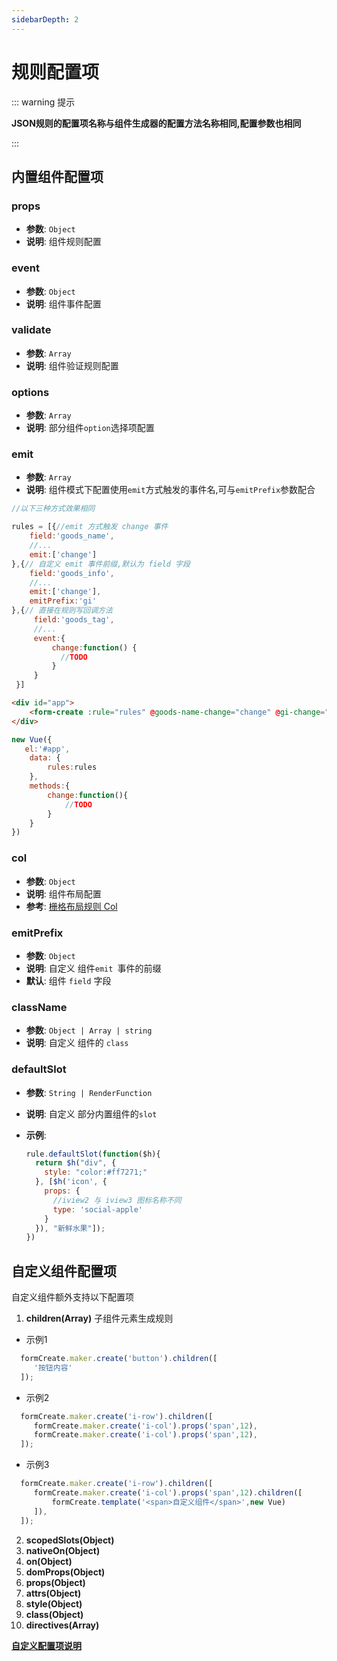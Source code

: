 ```yaml
---
sidebarDepth: 2
---
```




# 规则配置项

::: warning 提示

**JSON规则的配置项名称与组件生成器的配置方法名称相同,配置参数也相同**

:::

## **内置组件配置项**

### **props**

- ​**参数**:  `Object`
- **说明**: 组件规则配置

### **event**

- **参数**:  `Object`
- **说明**: 组件事件配置

### **validate**

- **参数**:  `Array`
- **说明**: 组件验证规则配置

### **options**

- **参数**:  `Array`
- **说明**: 部分组件`option`选择项配置

### **emit**

- **参数**:  `Array`
- **说明**: 组件模式下配置使用`emit`方式触发的事件名,可与`emitPrefix`参数配合

```js
//以下三种方式效果相同

rules = [{//emit 方式触发 change 事件
    field:'goods_name',
    //...
    emit:['change']
},{// 自定义 emit 事件前缀,默认为 field 字段
    field:'goods_info',
    //...
    emit:['change'],
    emitPrefix:'gi'
},{// 直接在规则写回调方法
     field:'goods_tag',
     //...
     event:{
         change:function() {
           //TODO
         }
     }
 }]
```

```html
<div id="app">
	<form-create :rule="rules" @goods-name-change="change" @gi-change="change"></form-create>
</div>
```

```js
new Vue({
   el:'#app',
    data: {
        rules:rules
    },
    methods:{
        change:function(){
            //TODO
        }
    }
})
```





### **col**

- **参数**:  `Object`
- **说明**: 组件布局配置
- **参考**: [栅格布局规则 Col](/guide/col.html)

### **emitPrefix**  <Badge text="1.5.2+"/>

- **参数**:  `Object`
- **说明**: 自定义 组件`emit `事件的前缀
- **默认**: 组件 `field` 字段

### **className**  <Badge text="1.5.3+"/>

- **参数**:  `Object | Array | string`
- **说明**: 自定义 组件的 `class`

### **defaultSlot**  <Badge text="1.5.3+"/>

- **参数**:  `String | RenderFunction`

- **说明**: 自定义 部分内置组件的`slot`

- **示例**:

  ```js
  rule.defaultSlot(function($h){
    return $h("div", {
      style: "color:#ff7271;"
    }, [$h('icon', {
      props: {
        //iview2 与 iview3 图标名称不同
        type: 'social-apple'
      }
    }), "新鲜水果"]);
  })
  ```



## 自定义组件配置项

自定义组件额外支持以下配置项



1. **children\(Array\)**  子组件元素生成规则
  
  - 示例1
  ```js
    formCreate.maker.create('button').children([
       '按钮内容' 
    ]);
  ```
  
  - 示例2
  ```js
    formCreate.maker.create('i-row').children([
       formCreate.maker.create('i-col').props('span',12),
       formCreate.maker.create('i-col').props('span',12),
    ]);
  ```
  
  - 示例3
  ```js
    formCreate.maker.create('i-row').children([
       formCreate.maker.create('i-col').props('span',12).children([
           formCreate.template('<span>自定义组件</span>',new Vue)
       ]),
    ]);
  ```
  
2. **scopedSlots\(Object\)**
3. **nativeOn\(Object\)**
4. **on\(Object\)**
5. **domProps\(Object\)**
6. **props\(Object\)**
7. **attrs\(Object\)**
8. **style\(Object\)**
9. **class\(Object\)**
10. **directives\(Array\)**



**[自定义配置项说明](https://cn.vuejs.org/v2/guide/render-function.html#%E6%B7%B1%E5%85%A5-data-%E5%AF%B9%E8%B1%A1l)**
